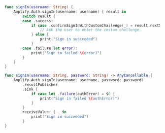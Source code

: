 <amplify-block-switcher>

<amplify-block name="Listener (iOS 11+)">

```swift
func signIn(username: String) {
    Amplify.Auth.signIn(username: username) { result in
        switch result {
        case .success:
            if case .confirmSignInWithCustomChallenge(_) = result.nextStep {
                // Ask the user to enter the custom challenge.
            } else {
                print("Sign in succeeded")   
            }
        case .failure(let error):
            print("Sign in failed \(error)")
        }
    }
}
```

</amplify-block>

<amplify-block name="Combine (iOS 13+)">

```swift
func signIn(username: String, password: String) -> AnyCancellable {
    Amplify.Auth.signIn(username: username, password: password)
        .resultPublisher
        .sink {
            if case let .failure(authError) = $0 {
                print("Sign in failed \(authError)")
            }
        }
        receiveValue: { _ in
            print("Sign in succeeded")
        }
}
```

</amplify-block>

</amplify-block-switcher>
